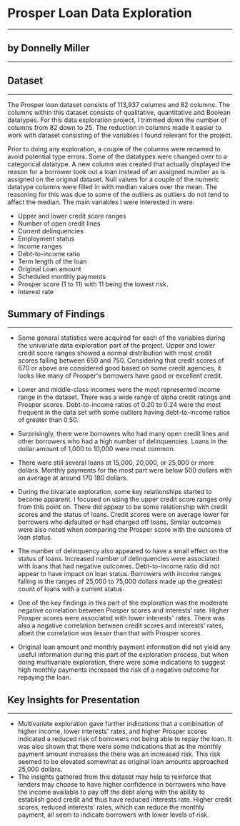 # Prosper Loan Data Exploration
------------------------------------------------------
## by Donnelly Miller
------------------------------------------------------

## Dataset
------------------------------------------------------
The Prosper loan dataset consists of 113,937 columns and 82 columns. The columns within this dataset consists of qualitative, quantitative and Boolean datatypes. For this data exploration project, I trimmed down the number of columns from 82 down to 25. The reduction in columns made it easier to work with dataset consisting of the variables I found relevant for the project. 

 Prior to doing any exploration, a couple of the columns were renamed to avoid potential type errors. Some of the datatypes were changed over to a categorical datatype. A new column was created that actually displayed the reason for a borrower took out a loan instead of an assigned number as is assigned on the original dataset. Null values for a couple of the numeric datatype columns were filled in with median values over the mean. The reasoning for this was due to some of the outliers as outliers do not tend to affect the median.
The main variables I were interested in were:
 * Upper and lower credit score ranges
 * Number of open credit lines
 * Current delinquencies
 * Employment status
 * Income ranges
 * Debt-to-income ratio
 * Term length of the loan
 * Original Loan amount
 * Scheduled monthly payments
 * Prosper score (1 to 11) with 11 being the lowest risk.
 * Interest rate


## Summary of Findings
-----------------------------------------------------------------------------------------


* Some general statistics were acquired for each of the variables during the univariate data exploration part of the project. Upper and lower credit score ranges showed a normal distribution with most credit scores falling between 650 and 750. Considering that credit scores of 670 or above are considered good based on some credit agencies, it looks like many of Prosper's borrowers have good or excellent credit. 
* Lower and middle-class incomes were the most represented income range in the dataset. There was a wide range of alpha credit ratings and Prosper scores. Debt-to-income ratios of 0.20 to 0.24 were the most frequent in the data set with some outliers having debt-to-income ratios of greater than 0.50. 
  
* Surprisingly, there were borrowers who had many open credit lines and other borrowers who had a high number of delinquencies. Loans in the dollar amount of 1,000 to 10,000 were most common. 
  
* There were still several loans at 15,000, 20,000, or 25,000 or more dollars. Monthly payments for the most part were below 500 dollars with an average at around 170 180 dollars.   
  
* During the bivariate exploration, some key relationships started to become apparent. I focused on using the upper credit score ranges only from this point on. There did appear to be some relationship with credit scores and the status of loans. Credit scores were on average lower for borrowers who defaulted or had charged off loans. Similar outcomes were also noted when comparing the Prosper score with the outcome of loan status. 

* The number of delinquency also appeared to have a small effect on the status of loans. Increased number of delinquencies were associated with loans that had negative outcomes. Debt-to-income ratio did not appear to have impact on loan status. Borrowers with income ranges falling in the ranges of 25,000 to 75,000 dollars made up the greatest count of loans with a current status. 
* One of the key findings in this part of the exploration was the moderate negative correlation between Prosper scores and interests' rate. Higher Prosper scores were associated with lower interests' rates. There was also a negative correlation between credit scores and interests' rates, albeit the correlation was lesser than that with Prosper scores. 
* Original loan amount and monthly payment information did not yield any useful information during this part of the exploration process, but when doing multivariate exploration, there were some indications to suggest high monthly payments increased the risk of a negative outcome for repaying the loan.    


## Key Insights for Presentation
-----------------------------------------------------------------------------------------------------------
* Multivariate exploration gave further indications that a combination of higher income, lower interests' rates, and higher Prosper scores indicated a reduced risk of borrowers not being able to repay the loan. It was also shown that there were some indications that as the monthly payment amount increases the there was an increased risk. This risk seemed to be elevated somewhat as original loan amounts approached 25,000 dollars. 
* The insights gathered from this dataset may help to reinforce that lenders may choose to have higher confidence in borrowers who have the income available to pay off the debt along with the ability to establish good credit and thus have reduced interests rate. Higher credit scores, reduced interests' rates, which can reduce the monthly payment, all seem to indicate borrowers with lower levels of risk. 

     
 